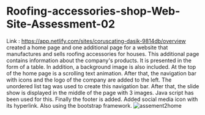 # Roofing-accessories-shop-Web-Site-Assessment-02
Link : https://app.netlify.com/sites/coruscating-dasik-9814db/overview
 created a home page and one additional page for a website that manufactures and sells roofing accessories for houses. This additional page contains information about the company's products. It is presented in the form of a table. In addition, a background image is also included. At the top of the home page is a scrolling text animation. After that, the navigation bar with icons and the logo of the company are added to the left. The unordered list tag was used to create this navigation bar. After that, the slide show is displayed in the middle of the page with 3 images. Java script has been used for this. Finally the footer is added. Added social media icon with its hyperlink. Also using the bootstrap framework.
 ![assement2home](https://user-images.githubusercontent.com/86880920/210729868-496e5d1f-19e0-4494-8e58-61bd4ce59568.JPG)

